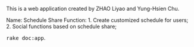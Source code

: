 This is a web application created by ZHAO Liyao and Yung-Hsien Chu.

Name: Schedule Share
Function: 1. Create customized schedule for users;
		  2. Social functions based on schedule share;


<tt>rake doc:app</tt>.
